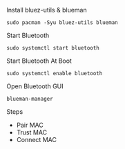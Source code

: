 Install bluez-utils & blueman
```
sudo pacman -Syu bluez-utils blueman
```
Start Bluetooth
```
sudo systemctl start bluetooth
```
Start Bluetooth At Boot
```
sudo systemctl enable bluetooth
```
Open Bluetooth GUI
```
blueman-manager
```
Steps
* Pair MAC
* Trust MAC
* Connect MAC